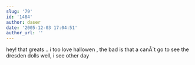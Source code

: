 ```yaml
---
slug: '79'
id: '1484'
author: daser
date: '2005-12-03 17:04:51'
author_url: ''
---
```

hey! that greats .. i too love hallowen , 
the bad is that a canÂ´t go to see the dresden dolls well, 
i see other day
